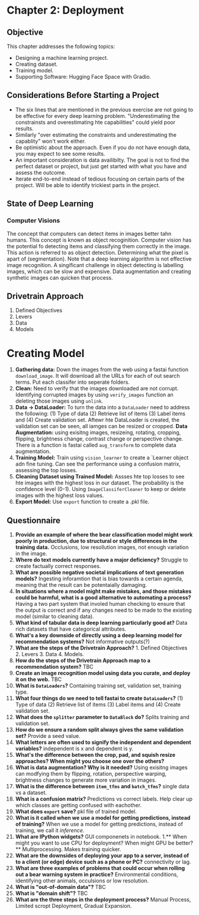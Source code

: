 # **Chapter 2:** Deployment

## Objective
This chapter addresses the following topics: 
<ul>
  <li> Designing a machine learning project. </li>
  <li> Creating dataset. </li>
  <li> Training model. </li>
  <li> Supporting Software: Hugging Face Space with Gradio. </li>
</ul>


## Considerations Before Starting a Project
<ul>
  <li> The six lines that are mentioned in the previous exercise are not going to be effective for every deep learning problem. "Underestimating the constrainsts and overestimating hte capabilities" could yield poor results.</li>
  <li> Similarly "over estimating the constraints and underestimating the capablity" won't work either. </li>
  <li> Be optimistic about the approach. Even if you do not have enough data, you may expect to see some results.  </li>
  <li> An important consideration is data availibilty. The goal is not to find the perfect dataset or project, but just get started with what you have and assess the outcome. </li>
  <li> Iterate end-to-end instead of tedious focusing on certain parts of the project. Will be able to identify trickiest parts in the project. </li>
</ul>


## State of Deep Learning 
### Computer Visions
The concept that computers can detect items in images better tahn humans. This concept is known as object recoginition. Computer vision has the potential fo detecting items and classifying them correctly in the image. This action is referred to as object detection. Determining what the pixel is apart of (segmentation). Note that a deep learning algorithm is not effective image recognition. A singificant challenge in object detecting is labelling images, which can be slow and expensive. Data augmentation and creating synthetic images can quicken that process.  

## Drivetrain Approach 
1. Defined Objectives
2. Levers
3. Data
4. Models

# Creating Model
1. **Gathering data:** Down the images from the web using a fastai function `download_image`. It will download all the URLs for each of out search terms. Put each classifer into seperate folders. 
2. **Clean:** Need to verify that the images downloaded are not corrupt. Identifying corrupted images by using `verify_images` function an deleting those images using `unlink`. 
3. **Data -> DataLoader:** To turn the data into a `DataLoader` need to address the following: (1) Type of data (2) Retrieve list of items (3) Label items and (4) Create validation set. Aftewr hte DataLoader is created, the validation set can be seen, all iamges can be resized or cropped. **Data Augmentation:** using exisitng images, resizeing, rotating, cropping, flipping, brightness change, contrast change or perspective change. There is a function is fastai called `aug_transform` to complete data augmentation. 
4. **Training Model:** Train using `vision_learner` to create a `Learner   object adn fine tuning. Can see the performance using a confusion matrix, assessing the top losses. 
5. **Cleaning Dataset using Trained Model:** Assses hte top losses to see hte images with the highest loss in our dataset. The probability is the confidence level (0-1). Using `ImageClassiferCleaner` to keep or delete images with the highest loss values. 
6.  **Export Model:** Use `export` function to create a .pkl file. 


## Questionnaire
1. **Provide an example of where the bear classification model might work poorly in production, due to structural or style differences in the training data.** Occlusions, low resollution images, not enough variation in the image. 
1. **Where do text models currently have a major deficiency?** Struggle to create factually correct responses. 
1. **What are possible negative societal implications of text generation models?** Ingesting inforamtion that is bias towards a certain agenda, meaning that the result can be potentaially damaging. 
1. **In situations where a model might make mistakes, and those mistakes could be harmful, what is a good alternative to automating a process?** Having a two part system that involed human checking to ensure that the output is correct and if any changes need to be made to the existing model (similar to cleaning data). 
1. **What kind of tabular data is deep learning particularly good at?** Data rich datasets that have categorical attributes. 
1. **What's a key downside of directly using a deep learning model for recommendation systems?** Not informative outputs(?)
1. **What are the steps of the Drivetrain Approach?** 1. Defined Objectives 2. Levers 3. Data 4. Models.
1. **How do the steps of the Drivetrain Approach map to a recommendation system?** TBC  
1. **Create an image recognition model using data you curate, and deploy it on the web.** TBC
1. **What is `DataLoaders`?** Containing training set, validation set, training type. 
1. **What four things do we need to tell fastai to create `DataLoaders`?** (1) Type of data (2) Retrieve list of items (3) Label items and (4) Create validation set. 
1. **What does the `splitter` parameter to `DataBlock` do?** Splits training and validation set. 
1. **How do we ensure a random split always gives the same validation set?** Provide a seed value. 
1. **What letters are often used to signify the independent and dependent variables?** independent is x and dependent is y. 
1. **What's the difference between the crop, pad, and squish resize approaches? When might you choose one over the others?**
1. **What is data augmentation? Why is it needed?** Using exisitng images can modfying them by flipping, rotation, perspective warping, brightness changes to generate more variation in images. 
1. **What is the difference between `item_tfms` and `batch_tfms`?**  single data vs a dataset. 
1. **What is a confusion matrix?** Predictions vs correct labels. Help clear up which classes are getting confused with eachother. 
1. **What does `export` save?** pkl file of trained model. 
1. **What is it called when we use a model for getting predictions, instead of training?** When we use a model for getting predictions, instead of training, we call it *inference*.
1. **What are IPython widgets?** GUI componenets in notebook. 
1.** When might you want to use CPU for deployment? When might GPU be better?** Multiprocessing. Makes training quicker. 
1. **What are the downsides of deploying your app to a server, instead of to a client (or edge) device such as a phone or PC?** connectivity or lag. 
1. **What are three examples of problems that could occur when rolling out a bear warning system in practice?** Environmental conditions, identifying other animals, occulsions or low resolution.  
1. **What is "out-of-domain data"?** TBC
1. **What is "domain shift"?** TBC
1. **What are the three steps in the deployment process?** Manual Process, Limited scropt Deployment, Gradual Expansion. 
